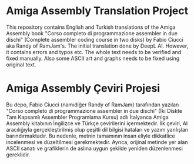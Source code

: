 # Amiga Assembly Translation Project

This repository contains English and Turkish translations of the Amiga Assembly book "Corso completo di programmazione assembler in due dischi" (Complete assembler coding course in two disks) by Fabio Ciucci aka Randy of RamJam's. The initial translation done by DeepL AI. However, it contains errors and typos etc. The whole text needs to be verified and fixed manually. Also some ASCII art and graphs needs to be fixed using original text.

# Amiga Assembly Çeviri Projesi
Bu depo, Fabio Ciucci (namıdiğer Randy of RamJam) tarafından yazılan "Corso completo di programmazione assembler in due dischi" (İki Diskte Tam Kapsamlı Assembler Programlama Kursu) adlı İtalyanca Amiga Assembly kitabının İngilizce ve Türkçe çevirilerini içermektedir. İlk çeviri, AI aracılığıyla gerçekleştirilmiş olup çeşitli dil bilgisi hataları ve yazım yanlışları barındırmaktadır. Bu nedenle, metnin tamamının insan eliyle dikkatlice incelenmesi ve düzeltilmesi gerekmektedir. Ayrıca, orijinal metinde yer alan ASCII sanatı ve grafiklerin de aslına uygun şekilde yeniden düzenlenmesi gereklidir.
